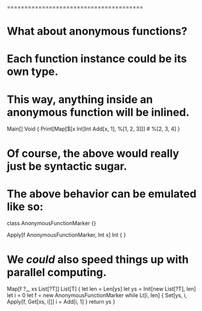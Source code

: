 
=======================================

# What about anonymous functions?
# Each function instance could be its own type.
# This way, anything inside an anonymous function will be inlined.

Main[] Void {
  Print[Map[$[x Int]Int Add[x, 1], %[1, 2, 3]]] # %[2, 3, 4]
}


# Of course, the above would really just be syntactic sugar.
# The above behavior can be emulated like so:

class AnonymousFunctionMarker {}

Apply[f AnonymousFunctionMarker, Int x] Int {
}

# We *could* also speed things up with parallel computing.

Map[f ?_, xs List[?T]] List[T] {
  let len = Len[ys]
  let ys = Init[new List[?T], len]
  let i = 0
  let f = new AnonymousFunctionMarker
  while Lt[i, len] {
    Set[ys, i, Apply[f, Get[xs, i]]]
    i = Add[i, 1]
  }
  return ys
}
